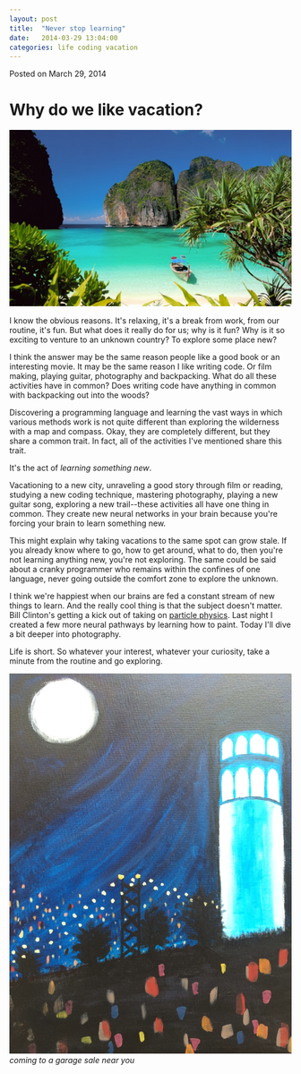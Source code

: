 ```yaml
---
layout: post
title:  "Never stop learning"
date:   2014-03-29 13:04:00
categories: life coding vacation
---
```

<div class="postmetadata">
  Posted on <span class="updated">March 29, 2014</span>
</div>

# Why do we like vacation?

![vacation in Thailand][thailand]

I know the obvious reasons. It's relaxing, it's a break from work, from our routine, it's fun. But what does it really do for us; why is it fun? Why is it so exciting to venture to an unknown country? To explore some place new?

I think the answer may be the same reason people like a good book or an interesting movie. It may be the same reason I like writing code. Or film making, playing guitar, photography and backpacking. What do all these activities have in common? Does writing code have anything in common with backpacking out into the woods?

Discovering a programming language and learning the vast ways in which various methods work  is not quite different than exploring the wilderness with a map and compass. Okay, they are completely different, but they share a common trait. In fact, all of the activities I've mentioned share this trait.

It's the act of *learning something new*.

Vacationing to a new city, unraveling a good story through film or reading, studying a new coding technique, mastering photography, playing a new guitar song, exploring a new trail--these activities all have one thing in common. They create new neural networks in your brain because you're forcing your brain to learn something new.

This might explain why taking vacations to the same spot can grow stale. If you already know where to go, how to get around, what to do, then you're not learning anything new, you're not exploring. The same could be said about a cranky programmer who remains within the confines of one language, never going outside the comfort zone to explore the unknown.

I think we're happiest when our brains are fed a constant stream of new things to learn. And the really cool thing is that the subject doesn't matter. Bill Clinton's getting a kick out of taking on [particle physics][bill clinton]. Last night I created a few more neural pathways by learning how to paint. Today I'll dive a bit deeper into photography.

Life is short. So whatever your interest, whatever your curiosity, take a minute from the routine and go exploring.


![common art social painting][painting]*coming to a garage sale near you*

[thailand]: /images/thailand.jpg
[painting]: /images/painting.jpg
[bill clinton]: https://www.youtube.com/watch?v=L_nUOfaWEC4
